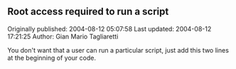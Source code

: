 ## Root access required to run a script 
Originally published: 2004-08-12 05:07:58 
Last updated: 2004-08-12 17:21:25 
Author: Gian Mario Tagliaretti 
 
You don't want that a user can run a particular script, just add this two lines at the beginning of your code.